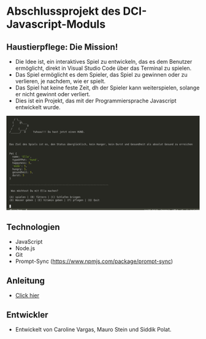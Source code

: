 # Abschlussprojekt des DCI-Javascript-Moduls

## Haustierpflege: Die Mission!  
* Die Idee ist, ein interaktives Spiel zu entwickeln, das es dem Benutzer ermöglicht, direkt in Visual Studio Code über das Terminal zu spielen.
* Das Spiel ermöglicht es dem Spieler, das Spiel zu gewinnen oder zu verlieren, je nachdem, wie er spielt.
* Das Spiel hat keine feste Zeit, dh der Spieler kann weiterspielen, solange er nicht gewinnt oder verliert.
* Dies ist ein Projekt, das mit der Programmiersprache Javascript entwickelt wurde.  

![](fotobeispiel.png)  

## Technologien
* JavaScript
* Node.js
* Git
* Prompt-Sync (https://www.npmjs.com/package/prompt-sync)

## Anleitung
* [Click hier](Anleitung.md)

## Entwickler
* Entwickelt von Caroline Vargas, Mauro Stein und Siddik Polat.

